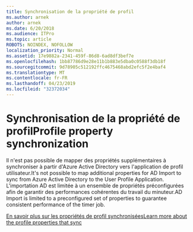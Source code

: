 ```yaml
---
title: Synchronisation de la propriété de profil
ms.author: arnek
author: arnek
ms.date: 6/20/2018
ms.audience: ITPro
ms.topic: article
ROBOTS: NOINDEX, NOFOLLOW
localization_priority: Normal
ms.assetid: 17e9882a-2341-459f-86d8-6ad8df3bef7e
ms.openlocfilehash: 1bb87786d9e28e11b1b883e5dba0c0588f3db18f
ms.sourcegitcommit: 9d78905c512192ffc4675468abd2efc5f2e4baf4
ms.translationtype: MT
ms.contentlocale: fr-FR
ms.lasthandoff: 04/23/2019
ms.locfileid: "32372034"
---
```

# <a name="profile-property-synchronization"></a><span data-ttu-id="3f38e-102">Synchronisation de la propriété de profil</span><span class="sxs-lookup"><span data-stu-id="3f38e-102">Profile property synchronization</span></span>

<span data-ttu-id="3f38e-103">Il n'est pas possible de mapper des propriétés supplémentaires à synchroniser à partir d'Azure Active Directory vers l'application de profil utilisateur.</span><span class="sxs-lookup"><span data-stu-id="3f38e-103">It's not possible to map additional properties for AD Import to sync from Azure Active Directory to the User Profile Application.</span></span> <span data-ttu-id="3f38e-104">L'importation AD est limitée à un ensemble de propriétés préconfigurées afin de garantir des performances cohérentes du travail du minuteur.</span><span class="sxs-lookup"><span data-stu-id="3f38e-104">AD Import is limited to a preconfigured set of properties to guarantee consistent performance of the timer job.</span></span>
  
[<span data-ttu-id="3f38e-105">En savoir plus sur les propriétés de profil synchronisées</span><span class="sxs-lookup"><span data-stu-id="3f38e-105">Learn more about the profile properties that sync</span></span>](https://go.microsoft.com/fwlink/?linkid=875671)
  

